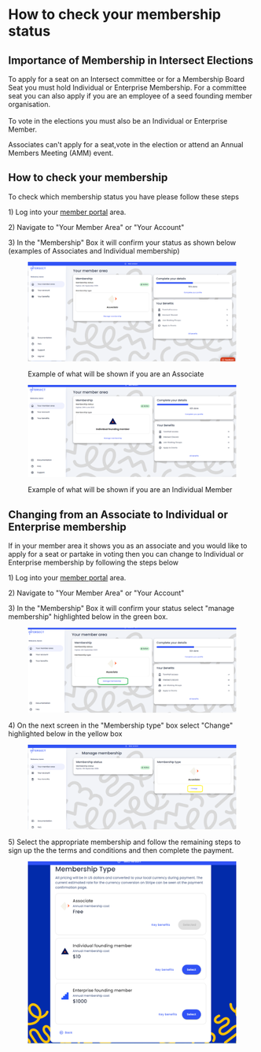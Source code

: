 # How to check your membership status

## Importance of Membership in Intersect Elections

To apply for a seat on an Intersect committee or for a Membership Board Seat you must hold Individual or Enterprise Membership.  For a committee seat you can also apply if you are an employee of a seed founding member organisation.\
\
To vote in the elections you must also be an Individual or Enterprise Member.

Associates can't apply for a seat,vote in the election or attend an Annual Members Meeting (AMM) event.

## How to check your membership

To check which membership status you have please follow these steps



1\) Log into your [member portal](https://members.intersectmbo.org/) area.

2\) Navigate to "Your Member Area" or "Your Account"

3\) In the "Membership" Box it will confirm your status as shown below (examples of Associates and Individual membership)

<figure><img src="../../../../.gitbook/assets/image.png" alt=""><figcaption><p>Example of what will be shown if you are an Associate</p></figcaption></figure>

<figure><img src="../../../../.gitbook/assets/image (5).png" alt=""><figcaption><p>Example of what will be shown if you are an Individual Member</p></figcaption></figure>

## Changing from an Associate to Individual or Enterprise membership

If in your member area it shows you as an associate and you would like to apply for a seat or partake in voting then you can change to Individual or Enterprise membership by following the steps below

1\) Log into your [member portal](https://members.intersectmbo.org/) area.

2\) Navigate to "Your Member Area" or "Your Account"

3\) In the "Membership" Box it will confirm your status select "manage membership" highlighted below in the green box.

<figure><img src="../../../../.gitbook/assets/image (2).png" alt=""><figcaption></figcaption></figure>

4\) On the next screen in the "Membership type" box select "Change" highlighted below in the yellow box

<figure><img src="../../../../.gitbook/assets/image (3).png" alt=""><figcaption></figcaption></figure>

5\) Select the appropriate membership and follow the remaining steps to sign up the the terms and conditions and then complete the payment.

<figure><img src="../../../../.gitbook/assets/image (4).png" alt=""><figcaption></figcaption></figure>
